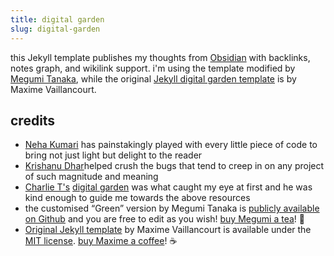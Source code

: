 ```yaml
---
title: digital garden
slug: digital-garden
---
```


this Jekyll template publishes my thoughts from [Obsidian](https://obsidian.md/) with backlinks, notes graph, and wikilink support. i'm using the template modified by [Megumi Tanaka](https://github.com/meewgumi/green-web-template), while the original [Jekyll digital garden template](https://github.com/maximevaillancourt/digital-garden-jekyll-template) is by Maxime Vaillancourt.

## credits
- [Neha Kumari](https://twitter.com/nehakumarisaa?s=21) has painstakingly played with every little piece of code to bring not just light but  delight to the reader
- [Krishanu Dhar](https://twitter.com/lowcodekrish?s=21)helped crush the bugs that tend to creep in on any project of such magnitude and meaning
- [Charlie T's](https://twitter.com/rhymeswithvocal) [digital garden](https://garden.charlietrochlil.com/) was what caught my eye at first and he was kind enough to guide me towards the above resources
- the customised “Green” version by Megumi Tanaka is [publicly available on Github](https://github.com/meewgumi/green-web-template) and you are free to edit as you wish! [buy Megumi a tea](https://www.buymeacoffee.com/megumi)! 🍵
- [Original Jekyll template](https://github.com/maximevaillancourt/digital-garden-jekyll-template) by Maxime Vaillancourt is available under the [MIT license](https://garden.megu.space/LICENSE.md). [buy Maxime a coffee](https://ko-fi.com/maximevaillancourt)! ☕️